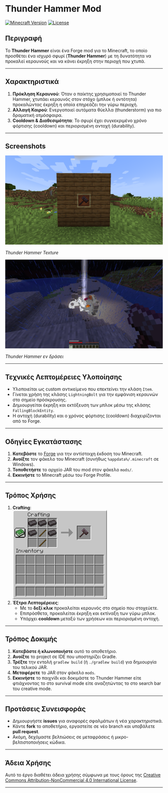 # Thunder Hammer Mod
[![Minecraft Version](https://img.shields.io/badge/Minecraft-1.21-488322?style=for-the-badge)](https://www.minecraft.net/)
[![License](https://img.shields.io/badge/License-CC_BY--NC_4.0-lightgrey.svg?style=for-the-badge)](https://creativecommons.org/licenses/by-nc/4.0/)

## Περιγραφή
Το **Thunder Hammer** είναι ένα Forge mod για το Minecraft, το οποίο προσθέτει ένα ισχυρό σφυρί (**Thunder Hammer**) με τη δυνατότητα να προκαλεί κεραυνούς και να κάνει έκρηξη στην περιοχή που χτυπά.

---

## Χαρακτηριστικά
1. **Πρόκληση Κεραυνού**: Όταν ο παίκτης χρησιμοποιεί το Thunder Hammer, χτυπάει κεραυνός στον στόχο (μπλοκ ή οντότητα) προκαλώντας έκρηξη η οποία επηρεάζει την γύρω περιοχή.  
2. **Αλλαγή Καιρού**: Ενεργοποιεί αυτόματα θύελλα (thunderstorm) για πιο δραματική ατμόσφαιρα.  
3. **Cooldown & Διαθεσιμότητα**: Το σφυρί έχει συγκεκριμένο χρόνο φόρτισης (cooldown) και περιορισμένη αντοχή (durability).

---

## Screenshots

<img src="screenshots/demo4.png" alt="Thunder Hammer Texture" width="600">

*Thunder Hammer Texture*

<img src="screenshots/demo1.png" alt="Thunder Hammer in use" width="600">

*Thunder Hammer εν δράσει*

---

## Τεχνικές Λεπτομέρειες Υλοποίησης
- Υλοποιείται ως custom αντικείμενο που επεκτείνει την κλάση `Item`.
- Γίνεται χρήση της κλάσης `LightningBolt` για την εμφάνιση κεραυνών στο σημείο πρόσκρουσης.
- Δημιουργείται έκρηξη και εκτόξευση των μπλοκ μέσω της κλάσης `FallingBlockEntity`.
- Η αντοχή (durability) και ο χρόνος φόρτισης (cooldown) διαχειρίζονται από το Forge.

---

## Οδηγίες Εγκατάστασης
1. **Κατεβάστε** το [Forge](https://files.minecraftforge.net/) για την αντίστοιχη έκδοση του Minecraft.  
2. **Ανοίξτε** τον φάκελο του Minecraft (συνήθως `%appdata%/.minecraft` σε Windows).  
3. **Τοποθετήστε** το αρχείο JAR του mod στον φάκελο `mods/`.  
4. **Εκκινήστε** το Minecraft μέσω του Forge Profile.

---

## Τρόπος Χρήσης
1. **Crafting**:  
   ![Crafting Recipe](screenshots/crafting_recipe.png)
2. **Έξτρα Λεπτομέρειες**:  
   - Με το **δεξί κλικ** προκαλείται κεραυνός στο σημείο που στοχεύετε.  
   - Επιπρόσθετα, προκαλείται έκρηξη και εκτίναξη των γύρω μπλοκ.  
   - Υπάρχει **cooldown** μεταξύ των χρήσεων και περιορισμένη αντοχή.

---

## Τρόπος Δοκιμής
1. **Κατεβάστε ή κλωνοποιήστε** αυτό το αποθετήριο.  
2. **Ανοίξτε** το project σε IDE που υποστηρίζει Gradle.  
3. **Τρέξτε** την εντολή `gradlew build` (ή `./gradlew build`) για δημιουργία του τελικού JAR.  
4. **Μεταφέρετε** το JAR στον φάκελο `mods`.  
5. **Εκκινήστε** το παιχνίδι και δοκιμάστε το Thunder Hammer είτε φτιάχνοντας το στο survival mode είτε αναζητώντας το στο search bar του creative mode.

---

## Προτάσεις Συνεισφοράς
- Δημιουργήστε **issues** για αναφορές σφαλμάτων ή νέα χαρακτηριστικά.  
- Κάντε **fork** το αποθετήριο, εργαστείτε σε νέο branch και υποβάλετε **pull request**.  
- Ακόμη, δεχόμαστε βελτιώσεις σε μεταφράσεις ή μικρο-βελτιστοποιήσεις κώδικα.

---

## Άδεια Χρήσης
Αυτό το έργο διαθέτει άδεια χρήσης σύμφωνα με τους όρους της [Creative Commons Attribution-NonCommercial 4.0 International License](http://creativecommons.org/licenses/by-nc/4.0/).

---
